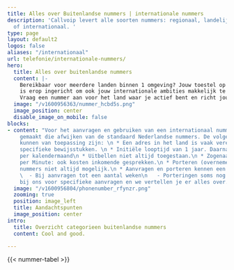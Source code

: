 ```yaml
---
title: Alles over Buitenlandse nummers | internationale nummers
description: 'Callvoip levert alle soorten nummers: regionaal, landelijk, service
  of internationaal. '
type: page
layout: default2
logos: false
aliases: "/internationaal"
url: telefonie/internationale-nummers/
hero:
  title: Alles over buitenlandse nummers
  content: |-
    Bereikbaar voor meerdere landen binnen 1 omgeving? Jouw toestel op je bureau laten rinkelen voor meerdere inkomende, internationale nummers? Dat kan allemaal. Onze centrale 
    is erop ingericht om ook jouw internationale ambities makkelijk te ondersteunen. <br><br>
    Vraag een nummer aan voor het land waar je actief bent en richt jouw belroutes net zo makkelijk in als je gewend bent.
  image: "/v1600956363/nummer_hcbd5s.png"
  image_position: center
  disable_image_on_mobile: false
blocks:
- content: "Voor het aanvragen en gebruiken van een internationaal nummer zijn afspraken
    gemaakt die afwijken van de standaard Nederlandse nummers. De volgende bijzonderheden
    kunnen van toepassing zijn: \n * Een adres in het land is vaak vereist. Soms met
    specifieke bewijsstukken. \n * Initiële looptijd van 1 jaar. Daarna vaak opzegbaar
    per kalendermaand\n * Uitbellen niet altijd toegestaan.\n * Zogenaamde Call Cost
    per Minute: ook kosten inkomende gesprekken.\n * Porteren (overnemen) van internationale
    nummers niet altijd mogelijk.\n * Aanvragen en porteren kennen een langere doorlooptijd.\n
    \  - Bij aanvragen tot een aantal weken\n   - Porteringen soms nog langer.\n\nInformeer
    bij ons voor specifieke aanvragen en we vertellen je er alles over. "
  image: "/v1600956804/phonenumber_rfynzr.png"
  zooming: true
  position: image_left
  title: Aandachtspunten
  image_position: center
intro:
  title: Overzicht categorieen buitenlandse nummers
  content: Cool and good.

---
```

{{< nummer-tabel >}}
